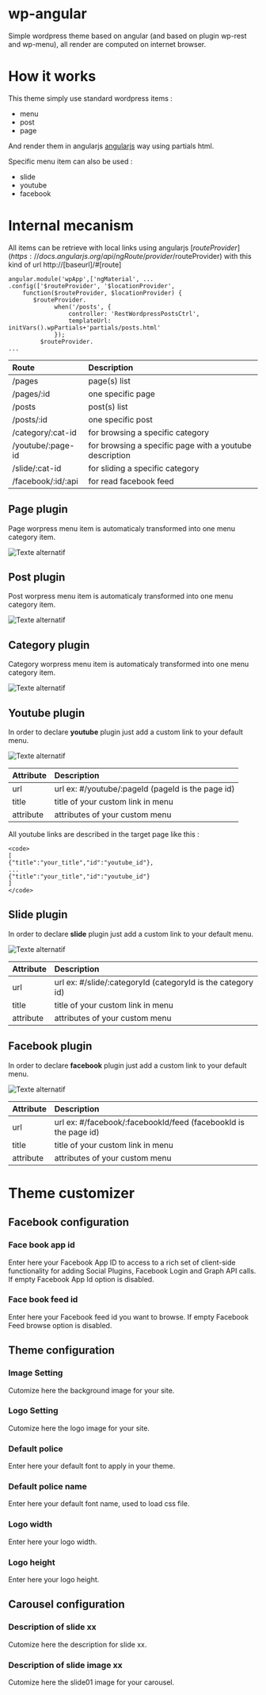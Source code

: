 # wp-angular
Simple wordpress theme based on angular (and based on plugin wp-rest and wp-menu), all render are computed on internet browser.

# How it works

This theme simply use standard wordpress items :
- menu
- post
- page

And render them in angularjs [angularjs](https://angularjs.org) way using partials html.

Specific menu item can also be used :
- slide
- youtube
- facebook

# Internal mecanism

All items can be retrieve with local links using angularjs [$routeProvider](https://docs.angularjs.org/api/ngRoute/provider/$routeProvider) with this kind of url http://[baseurl]/#[route]

    angular.module('wpApp',['ngMaterial', ...
    .config(['$routeProvider', '$locationProvider',
        function($routeProvider, $locationProvider) {
           $routeProvider.
                 when('/posts', {
                     controller: 'RestWordpressPostsCtrl',
                     templateUrl: initVars().wpPartials+'partials/posts.html'
                 });
             $routeProvider.
    ...


| Route              | Description  |
| :------------      |:--------------- |
| /pages             | page(s) list    |
| /pages/:id         | one specific page |
| /posts             | post(s) list    |
| /posts/:id         | one specific post |
| /category/:cat-id  | for browsing a specific category    |
| /youtube/:page-id  | for browsing a specific page with a youtube description    |
| /slide/:cat-id     | for sliding a specific category    |
| /facebook/:id/:api | for read facebook feed    |

## Page plugin

Page worpress menu item is automaticaly transformed into one menu category item.

![Texte alternatif](https://googledrive.com/host/0B-1rUiMKBiO4TktVRTk1VVVMY0U/menu-page.PNG)

## Post plugin

Post worpress menu item is automaticaly transformed into one menu category item.

![Texte alternatif](https://googledrive.com/host/0B-1rUiMKBiO4TktVRTk1VVVMY0U/menu-post.PNG)

## Category plugin

Category worpress menu item is automaticaly transformed into one menu category item.

![Texte alternatif](https://googledrive.com/host/0B-1rUiMKBiO4TktVRTk1VVVMY0U/menu-category.PNG)

## Youtube plugin

In order to declare __youtube__ plugin just add a custom link to your default menu.

![Texte alternatif](https://googledrive.com/host/0B-1rUiMKBiO4TktVRTk1VVVMY0U/menu-youtube.PNG)

| Attribute              | Description  |
| :------------      |:--------------- |
| url           | url ex: \#/youtube/:pageId (pageId is the page id) |
| title         | title of your custom link in menu |
| attribute     | attributes of your custom menu |

All youtube links are described in the target page like this :

    <code>
    [
    {"title":"your_title","id":"youtube_id"},
    ...
    {"title":"your_title","id":"youtube_id"}
    ]
    </code>

## Slide plugin

In order to declare __slide__ plugin just add a custom link to your default menu.

![Texte alternatif](https://googledrive.com/host/0B-1rUiMKBiO4TktVRTk1VVVMY0U/menu-slide.PNG)

| Attribute              | Description  |
| :------------      |:--------------- |
| url           | url ex: \#/slide/:categoryId (categoryId is the category id) |
| title         | title of your custom link in menu |
| attribute     | attributes of your custom menu |

## Facebook plugin

In order to declare __facebook__ plugin just add a custom link to your default menu.

![Texte alternatif](https://googledrive.com/host/0B-1rUiMKBiO4TktVRTk1VVVMY0U/menu-facebook.PNG)

| Attribute              | Description  |
| :------------      |:--------------- |
| url           | url ex: \#/facebook/:facebookId/feed (facebookId is the page id) |
| title         | title of your custom link in menu |
| attribute     | attributes of your custom menu |

# Theme customizer

## Facebook configuration

### Face book app id

Enter here your Facebook App ID to access to a rich set of client-side functionality for adding Social Plugins, Facebook Login and Graph API calls. If empty Facebook App Id option is disabled.

### Face book feed id

Enter here your Facebook feed id you want to browse. If empty Facebook Feed browse option is disabled.

## Theme configuration

### Image Setting

Cutomize here the background image for your site.

### Logo Setting

Cutomize here the logo image for your site.

###  Default police

Enter here your default font to apply in your theme.

### Default police name

Enter here your default font name, used to load css file.

### Logo width

Enter here your logo width.

### Logo height

Enter here your logo height.

## Carousel configuration

### Description of slide xx

Cutomize here the description for slide xx.

### Description of slide image xx

Cutomize here the slide01 image for your carousel.

